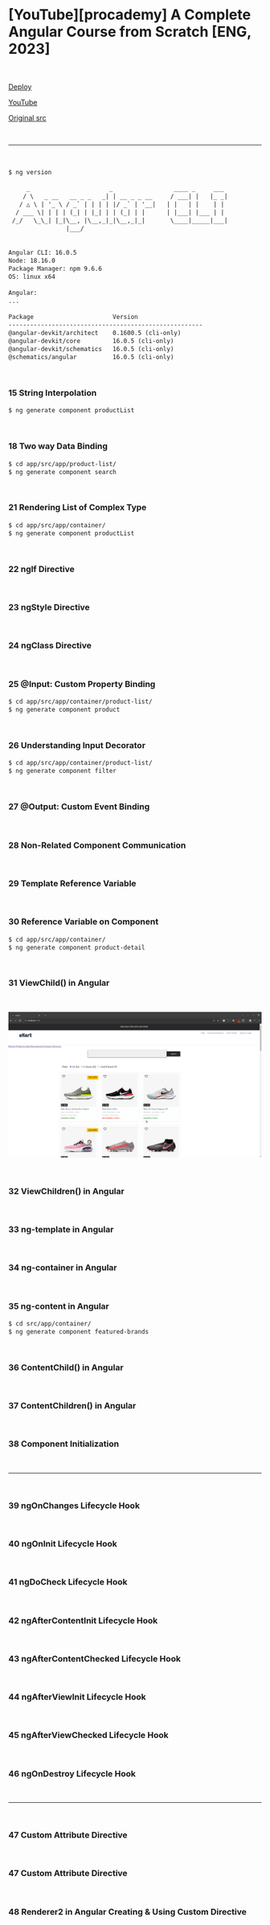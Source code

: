 # [YouTube][procademy] A Complete Angular Course from Scratch [ENG, 2023]

<br/>

[Deploy](https://a-complete-angular-course-from-scratch.jsdev.org/)

[YouTube](https://www.youtube.com/playlist?list=PL1BztTYDF-QNlGo5-g65Xj1mINHYk_FM9)

[Original src](https://github.com/manojjha86/angular-16-complete-course/tree/main/angular-16-resources)

<br/>
<hr/>
<br/>

```
$ ng version

     _                      _                 ____ _     ___
    / \   _ __   __ _ _   _| | __ _ _ __     / ___| |   |_ _|
   / △ \ | '_ \ / _` | | | | |/ _` | '__|   | |   | |    | |
  / ___ \| | | | (_| | |_| | | (_| | |      | |___| |___ | |
 /_/   \_\_| |_|\__, |\__,_|_|\__,_|_|       \____|_____|___|
                |___/


Angular CLI: 16.0.5
Node: 18.16.0
Package Manager: npm 9.6.6
OS: linux x64

Angular:
...

Package                      Version
------------------------------------------------------
@angular-devkit/architect    0.1600.5 (cli-only)
@angular-devkit/core         16.0.5 (cli-only)
@angular-devkit/schematics   16.0.5 (cli-only)
@schematics/angular          16.0.5 (cli-only)

```

<br/>

### 15 String Interpolation

```
$ ng generate component productList
```

<br/>

### 18 Two way Data Binding

```
$ cd app/src/app/product-list/
$ ng generate component search
```

<br/>

### 21 Rendering List of Complex Type

```
$ cd app/src/app/container/
$ ng generate component productList
```

<br/>

### 22 ngIf Directive

<br/>

### 23 ngStyle Directive

<br/>

### 24 ngClass Directive

<br/>

### 25 @Input: Custom Property Binding

```
$ cd app/src/app/container/product-list/
$ ng generate component product
```

<br/>

### 26 Understanding Input Decorator

```
$ cd app/src/app/container/product-list/
$ ng generate component filter
```

<br/>

### 27 @Output: Custom Event Binding

<br/>

### 28 Non-Related Component Communication

<br/>

### 29 Template Reference Variable

<br/>

### 30 Reference Variable on Component

```
$ cd app/src/app/container/
$ ng generate component product-detail
```

<br/>

### 31 ViewChild() in Angular

<br/>

![Application](/img/pic-m31-p01.gif?raw=true)

<br/>

### 32 ViewChildren() in Angular

<br/>

### 33 ng-template in Angular

<br/>

### 34 ng-container in Angular

<br/>

### 35 ng-content in Angular

```
$ cd src/app/container/
$ ng generate component featured-brands
```

<br/>

### 36 ContentChild() in Angular

<br/>

### 37 ContentChildren() in Angular

<br/>

### 38 Component Initialization

<br/>

<hr/>

<br/>

### 39 ngOnChanges Lifecycle Hook

<br/>

### 40 ngOnInit Lifecycle Hook

<br/>

### 41 ngDoCheck Lifecycle Hook

<br/>

### 42 ngAfterContentInit Lifecycle Hook

<br/>

### 43 ngAfterContentChecked Lifecycle Hook

<br/>

### 44 ngAfterViewInit Lifecycle Hook

<br/>

### 45 ngAfterViewChecked Lifecycle Hook

<br/>

### 46 ngOnDestroy Lifecycle Hook

<br/>

<hr/>

<br/>

### 47 Custom Attribute Directive

<br/>

### 47 Custom Attribute Directive

<br/>

### 48 Renderer2 in Angular Creating & Using Custom Directive
